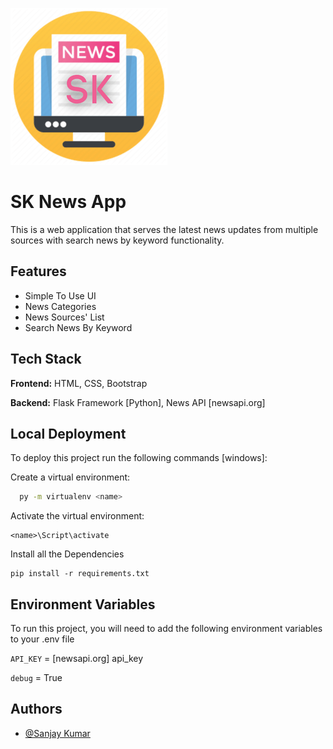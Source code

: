 
![Logo](https://raw.githubusercontent.com/sanju6890/SK-News-flask-app/master/static/news_icon.png)

# SK News App

This is a web application that serves the latest news updates from multiple sources with search news by keyword functionality.


## Features

- Simple To Use UI
- News Categories 
- News Sources' List
- Search News By Keyword


## Tech Stack

**Frontend:** HTML, CSS, Bootstrap

**Backend:** Flask Framework [Python], News API [newsapi.org]


## Local Deployment

To deploy this project run the following commands [windows]:

Create a virtual environment:
```bash
  py -m virtualenv <name>
```
Activate the virtual environment:
```
<name>\Script\activate
```
Install all the Dependencies
```
pip install -r requirements.txt
```


## Environment Variables

To run this project, you will need to add the following environment variables to your .env file

`API_KEY` = [newsapi.org] api_key

`debug` = True


## Authors

- [@Sanjay Kumar](https://github.com/sanju6890/)

